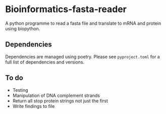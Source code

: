 # Bioinformatics-fasta-reader

A python programme to read a fasta file and translate to mRNA and protein using biopython.

## Dependencies

Dependencies are managed using poetry. Please see `pyproject.toml` for a full list of dependencies and versions.

## To do

- Testing
- Manipulation of DNA complement strands
- Return all stop protein strings not just the first
- Write findings to file